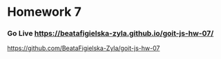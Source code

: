 # Homework 7

### Go Live https://beatafigielska-zyla.github.io/goit-js-hw-07/

https://github.com/BeataFigielska-Zyla/goit-js-hw-07
